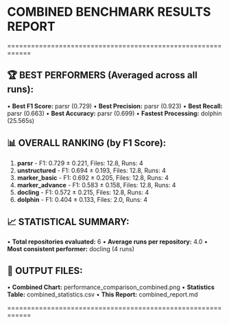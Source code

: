 
# COMBINED BENCHMARK RESULTS REPORT
============================================================

## 🏆 BEST PERFORMERS (Averaged across all runs):

• **Best F1 Score:** parsr (0.729)
• **Best Precision:** parsr (0.923)
• **Best Recall:** parsr (0.663)
• **Best Accuracy:** parsr (0.699)
• **Fastest Processing:** dolphin (25.565s)

## 📊 OVERALL RANKING (by F1 Score):

1. **parsr** - F1: 0.729 ± 0.221, Files: 12.8, Runs: 4
2. **unstructured** - F1: 0.694 ± 0.193, Files: 12.8, Runs: 4
3. **marker_basic** - F1: 0.692 ± 0.205, Files: 12.8, Runs: 4
4. **marker_advance** - F1: 0.583 ± 0.158, Files: 12.8, Runs: 4
5. **docling** - F1: 0.572 ± 0.215, Files: 12.8, Runs: 4
6. **dolphin** - F1: 0.404 ± 0.133, Files: 2.0, Runs: 4

## 📈 STATISTICAL SUMMARY:

• **Total repositories evaluated:** 6
• **Average runs per repository:** 4.0
• **Most consistent performer:** docling (4 runs)

## 📁 OUTPUT FILES:

• **Combined Chart:** performance_comparison_combined.png
• **Statistics Table:** combined_statistics.csv
• **This Report:** combined_report.md

============================================================
